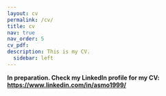 ```yaml
---
layout: cv
permalink: /cv/
title: cv
nav: true
nav_order: 5
cv_pdf:
description: This is my CV.
  sidebar: left
---
```


**In preparation. Check my LinkedIn profile for my CV: https://www.linkedin.com/in/asmo1999/**
